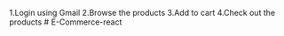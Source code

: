 1.Login using Gmail
2.Browse the products
3.Add to cart
4.Check out the products
#   E - C o m m e r c e - r e a c t  
 